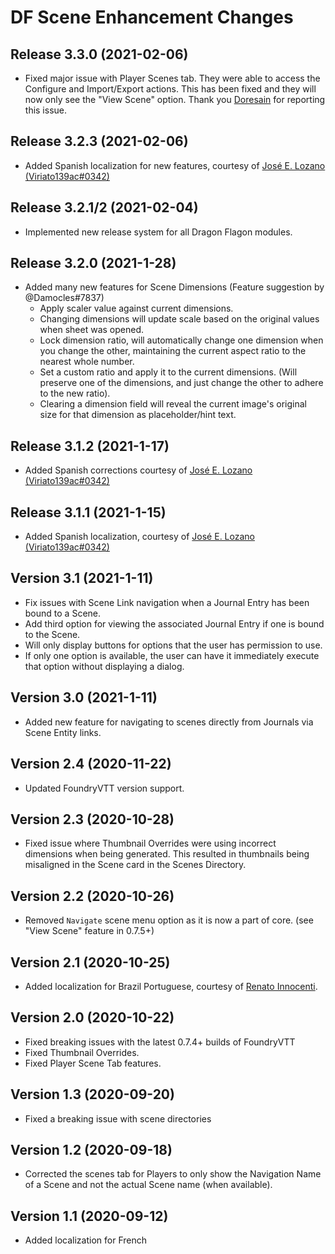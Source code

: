 # DF Scene Enhancement Changes

## Release 3.3.0 (2021-02-06)
- Fixed major issue with Player Scenes tab. They were able to access the Configure and Import/Export actions. This has been fixed and they will now only see the "View Scene" option. Thank you [Doresain](https://github.com/Doresain) for reporting this issue.

## Release 3.2.3 (2021-02-06)
- Added Spanish localization for new features, courtesy of [José E. Lozano (Viriato139ac#0342)](https://github.com/lozalojo)

## Release 3.2.1/2 (2021-02-04)
- Implemented new release system for all Dragon Flagon modules.

## Release 3.2.0 (2021-1-28)
- Added many new features for Scene Dimensions (Feature suggestion by @Damocles#7837)
	- Apply scaler value against current dimensions.
	- Changing dimensions will update scale based on the original values when sheet was opened.
	- Lock dimension ratio, will automatically change one dimension when you change the other, maintaining the current aspect ratio to the nearest whole number.
	- Set a custom ratio and apply it to the current dimensions. (Will preserve one of the dimensions, and just change the other to adhere to the new ratio).
	- Clearing a dimension field will reveal the current image's original size for that dimension as placeholder/hint text.

## Release 3.1.2 (2021-1-17)
- Added Spanish corrections courtesy of [José E. Lozano (Viriato139ac#0342)](https://github.com/lozalojo)

## Release 3.1.1 (2021-1-15)

- Added Spanish localization, courtesy of [José E. Lozano (Viriato139ac#0342)](https://github.com/lozalojo)

## Version 3.1 (2021-1-11)
- Fix issues with Scene Link navigation when a Journal Entry has been bound to a Scene.
- Add third option for viewing the associated Journal Entry if one is bound to the Scene.
- Will only display buttons for options that the user has permission to use.
- If only one option is available, the user can have it immediately execute that option without displaying a dialog.

## Version 3.0 (2021-1-11)
- Added new feature for navigating to scenes directly from Journals via Scene Entity links.

## Version 2.4 (2020-11-22)
- Updated FoundryVTT version support.

## Version 2.3 (2020-10-28)
- Fixed issue where Thumbnail Overrides were using incorrect dimensions when being generated. This resulted in thumbnails being misaligned in the Scene card in the Scenes Directory.

## Version 2.2 (2020-10-26)
- Removed `Navigate` scene menu option as it is now a part of core. (see "View Scene" feature in 0.7.5+)

## Version 2.1 (2020-10-25)
- Added localization for Brazil Portuguese, courtesy of [Renato Innocenti](https://github.com/rinnocenti).

## Version 2.0 (2020-10-22)
- Fixed breaking issues with the latest 0.7.4+ builds of FoundryVTT
- Fixed Thumbnail Overrides.
- Fixed Player Scene Tab features.

## Version 1.3 (2020-09-20)
- Fixed a breaking issue with scene directories

## Version 1.2 (2020-09-18)
- Corrected the scenes tab for Players to only show the Navigation Name of a Scene and not the actual Scene name (when available).

## Version 1.1 (2020-09-12)
- Added localization for French
